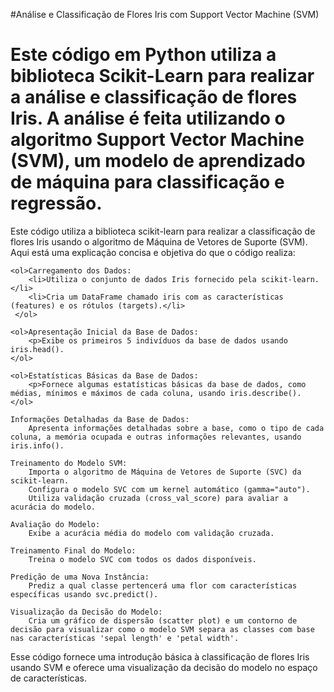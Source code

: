 #Análise e Classificação de Flores Iris com Support Vector Machine (SVM)

<h1> Este código em Python utiliza a biblioteca Scikit-Learn para realizar a análise e classificação de flores Iris. A análise é feita utilizando o algoritmo Support Vector Machine (SVM), um modelo de aprendizado de máquina para classificação e regressão.</h1>
<p>Este código utiliza a biblioteca scikit-learn para realizar a classificação de flores Iris usando o algoritmo de Máquina de Vetores de Suporte (SVM). Aqui está uma explicação concisa e objetiva do que o código realiza:</p>

    <ol>Carregamento dos Dados:
        <li>Utiliza o conjunto de dados Iris fornecido pela scikit-learn.</li>
        <li>Cria um DataFrame chamado iris com as características (features) e os rótulos (targets).</li>
     </ol>   

    <ol>Apresentação Inicial da Base de Dados:
        <p>Exibe os primeiros 5 indivíduos da base de dados usando iris.head().
    </ol>

    <ol>Estatísticas Básicas da Base de Dados:
        <p>Fornece algumas estatísticas básicas da base de dados, como médias, mínimos e máximos de cada coluna, usando iris.describe().
    </ol>

    Informações Detalhadas da Base de Dados:
        Apresenta informações detalhadas sobre a base, como o tipo de cada coluna, a memória ocupada e outras informações relevantes, usando iris.info().

    Treinamento do Modelo SVM:
        Importa o algoritmo de Máquina de Vetores de Suporte (SVC) da scikit-learn.
        Configura o modelo SVC com um kernel automático (gamma="auto").
        Utiliza validação cruzada (cross_val_score) para avaliar a acurácia do modelo.

    Avaliação do Modelo:
        Exibe a acurácia média do modelo com validação cruzada.

    Treinamento Final do Modelo:
        Treina o modelo SVC com todos os dados disponíveis.

    Predição de uma Nova Instância:
        Prediz a qual classe pertencerá uma flor com características específicas usando svc.predict().

    Visualização da Decisão do Modelo:
        Cria um gráfico de dispersão (scatter plot) e um contorno de decisão para visualizar como o modelo SVM separa as classes com base nas características 'sepal length' e 'petal width'.

Esse código fornece uma introdução básica à classificação de flores Iris usando SVM e oferece uma visualização da decisão do modelo no espaço de características.